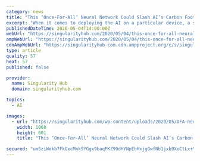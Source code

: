 ```yaml
---
category: news
title: "This ‘Once-For-All’ Neural Network Could Slash AI’s Carbon Footprint"
excerpt: "When it comes to deploying the AI on a particular device, a search algorithm trawls through all of the sub-networks to find one suitable for that processor."
publishedDateTime: 2020-05-04T14:00:00Z
webUrl: "https://singularityhub.com/2020/05/04/this-once-for-all-neural-network-could-slash-ais-carbon-footprint/"
ampWebUrl: "https://singularityhub.com/2020/05/04/this-once-for-all-neural-network-could-slash-ais-carbon-footprint/amp/"
cdnAmpWebUrl: "https://singularityhub-com.cdn.ampproject.org/c/s/singularityhub.com/2020/05/04/this-once-for-all-neural-network-could-slash-ais-carbon-footprint/amp/"
type: article
quality: 57
heat: 57
published: false

provider:
  name: Singularity Hub
  domain: singularityhub.com

topics:
  - AI

images:
  - url: "https://singularityhub.com/wp-content/uploads/2020/05/OFA-neural-net-AI.jpg"
    width: 1068
    height: 601
    title: "This ‘Once-For-All’ Neural Network Could Slash AI’s Carbon Footprint"

secured: "umSziWekb7FkGxcMnk5YGgx9baqPKZ99dHYNpEbHxjgGwfNb1jxb9XoCtLx+YP9xtXE1wIPKw+pmf8eyHzP+ydfKf5DDDU9COgtQhDuD8wWAc683/y0F4P2IiwaGWKWMFzVSiJRyDRQ46LOveLCWXQTYFHGzQcJ9HumvSn/IAd+5J/h4atdjjLHkUKlmJKN9mBCkZhER9yaFfc4TrN5L2PTVRKh2cfwShtJPwFSruwDdjOA1883WNUYDO4BJdLrrVpWwAhzdOkvyyzBhTKOZeHuukZzlMnxr09VlD7mN/PkHrZkPg14qwC3sSI6zrqDGqgORbX45/zyYgGt4ZkYfRQ0eQKOeIOjj0/S+CRPAc8gYy8Zh/eNjA7TKEFodKji0mKL8bgtZI+CTedXQWWQv5h2Mdv7snomqfam+BkPi+1LD6+HiL1NW6zFAn4HLH7Ph5wCnBgzs2v0t+1DlQZ1Zve4tIFIYHFdaO8zHBYnMHJ4=;jfbAuLP3UUQvBh1/KGog7A=="
---
```


